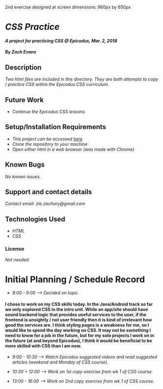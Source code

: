 2nd exercise designed at screen dimensions: 960px by 650px

# _CSS Practice_

#### _A project for practicing CSS @ Epicodus, Mar. 2, 2018_

#### By _**Zach Evans**_

## Description

_Two html files are included in this directory. They are both attempts to copy / practice CSS within the Epicodus CSS curriculum._

## Future Work

* _Continue the Epicodus CSS lessons._


## Setup/Installation Requirements

* _This project can be accessed [here](https://github.com/ZEvans1/css-wk1)_
* _Clone the repository to your machine_
* _Open either html in a web browser (was made with Chrome)_

## Known Bugs

_No known issues._

## Support and contact details

_Contact email: zte.zachary@gmail.com_

## Technologies Used

* _HTML_
* _CSS_


### License

*Not needed*

#  Initial Planning / Schedule Record

* _8:00 - 9:00 --> Decided on topic._

#### I chose to work on my CSS skills today. In the Java/Android track so far we only explored CSS in the intro unit. While an app/site should have sound backend logic that provides useful services to the user, if the frontend is unsightly / not user friendly then it is kind of irrelevant how good the services are. I think styling pages is a weakness for me, so I would like to spend the day working on CSS. It may not be something I need to know for a job in the future, but for my solo projects I work on in the future (at and beyond Epicodus), I think it would be beneficial to be more skilled with CSS than I am now.

* _9:00 - 10:30 --> Watch Epicodus suggested videos and read suggested articles (weekend and Monday of CSS course)._

* _10:30 = 12:00 --> Work on 1st copy exercise from wk 1 of CSS course._

* _13:00 - 16:00 --> Work on 2nd copy exercise from wk 1 of CSS course._
